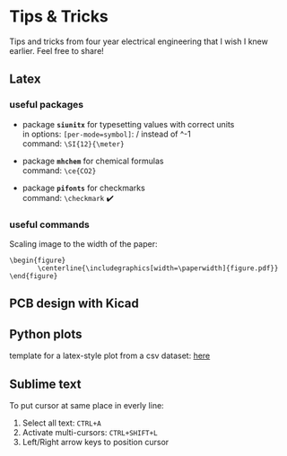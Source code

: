 # Tips & Tricks
Tips and tricks from four year electrical engineering that I wish I knew earlier. Feel free to share!
## Latex 
### useful packages
- package **`siunitx`** for typesetting values with correct units \
in options: `[per-mode=symbol]`: / instead of ^-1 \
command: `\SI{12}{\meter}`
- package **`mhchem`** for chemical formulas  \
command: `\ce{CO2}`

- package **`pifonts`** for checkmarks \
command: `\checkmark` :heavy_check_mark:


### useful commands
Scaling image to the width of the paper: 
 ```
 \begin{figure}
        \centerline{\includegraphics[width=\paperwidth]{figure.pdf}}
 \end{figure}
 ```

## PCB design with Kicad


## Python plots
template for a latex-style plot from a csv dataset:
[here](https://github.com/simonperneel/Tips-n-Tricks/tree/master/Python%20plot)


## Sublime text
To put cursor at same place in everly line:
1. Select all text: `CTRL+A`
2. Activate multi-cursors: `CTRL+SHIFT+L`
3. Left/Right arrow keys to position cursor


